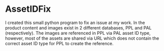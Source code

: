 # AssetIDFix
I created this small python program to fix an issue at my work. In the product content and images exist in 2 different databases, PPL and PAL (respectively). The images are referenced in PPL via PAL asset ID type, however, most of the assets are shared via URL which does not contain the correct asset ID type for PPL to create the reference. 
